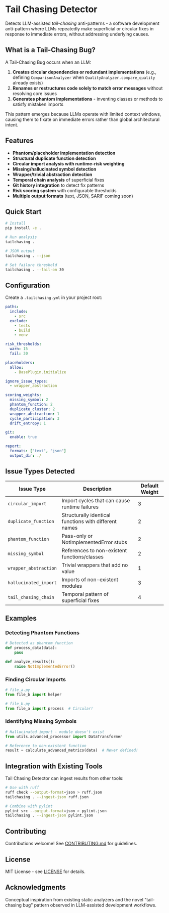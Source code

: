 # Tail Chasing Detector

Detects LLM-assisted *tail-chasing* anti-patterns - a software development anti-pattern where LLMs repeatedly make superficial or circular fixes in response to immediate errors, without addressing underlying causes.

## What is a Tail-Chasing Bug?

A Tail-Chasing Bug occurs when an LLM:
1. **Creates circular dependencies or redundant implementations** (e.g., defining `ComparisonAnalyzer` when `QualityAnalyzer.compare_quality` already exists)
2. **Renames or restructures code solely to match error messages** without resolving core issues
3. **Generates phantom implementations** - inventing classes or methods to satisfy mistaken imports

This pattern emerges because LLMs operate with limited context windows, causing them to fixate on immediate errors rather than global architectural intent.

## Features

- **Phantom/placeholder implementation detection**
- **Structural duplicate function detection** 
- **Circular import analysis with runtime-risk weighting**
- **Missing/hallucinated symbol detection**
- **Wrapper/trivial abstraction detection**
- **Temporal chain analysis** of superficial fixes
- **Git history integration** to detect fix patterns
- **Risk scoring system** with configurable thresholds
- **Multiple output formats** (text, JSON, SARIF coming soon)

## Quick Start

```bash
# Install
pip install -e .

# Run analysis
tailchasing .

# JSON output
tailchasing . --json

# Set failure threshold
tailchasing . --fail-on 30
```

## Configuration

Create a `.tailchasing.yml` in your project root:

```yaml
paths:
  include:
    - src
  exclude:
    - tests
    - build
    - venv

risk_thresholds:
  warn: 15
  fail: 30

placeholders:
  allow:
    - BasePlugin.initialize

ignore_issue_types:
  - wrapper_abstraction

scoring_weights:
  missing_symbol: 2
  phantom_function: 2
  duplicate_cluster: 2
  wrapper_abstraction: 1
  cycle_participation: 3
  drift_entropy: 1

git:
  enable: true

report:
  formats: ["text", "json"]
  output_dir: ./
```

## Issue Types Detected

| Issue Type | Description | Default Weight |
|------------|-------------|----------------|
| `circular_import` | Import cycles that can cause runtime failures | 3 |
| `duplicate_function` | Structurally identical functions with different names | 2 |
| `phantom_function` | Pass-only or NotImplementedError stubs | 2 |
| `missing_symbol` | References to non-existent functions/classes | 2 |
| `wrapper_abstraction` | Trivial wrappers that add no value | 1 |
| `hallucinated_import` | Imports of non-existent modules | 3 |
| `tail_chasing_chain` | Temporal pattern of superficial fixes | 4 |

## Examples

### Detecting Phantom Functions
```python
# Detected as phantom_function
def process_data(data):
    pass

def analyze_results():
    raise NotImplementedError()
```

### Finding Circular Imports
```python
# file_a.py
from file_b import helper

# file_b.py  
from file_a import process  # Circular!
```

### Identifying Missing Symbols
```python
# Hallucinated import - module doesn't exist
from utils.advanced_processor import DataTransformer

# Reference to non-existent function
result = calculate_advanced_metrics(data)  # Never defined!
```

## Integration with Existing Tools

Tail Chasing Detector can ingest results from other tools:

```bash
# Use with ruff
ruff check --output-format=json > ruff.json
tailchasing . --ingest-json ruff.json

# Combine with pylint
pylint src --output-format=json > pylint.json
tailchasing . --ingest-json pylint.json
```

## Contributing

Contributions welcome! See [CONTRIBUTING.md](CONTRIBUTING.md) for guidelines.

## License

MIT License - see [LICENSE](LICENSE) for details.

## Acknowledgments

Conceptual inspiration from existing static analyzers and the novel "tail-chasing bug" pattern observed in LLM-assisted development workflows.
